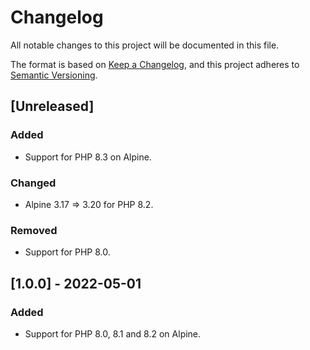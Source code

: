 # Changelog
All notable changes to this project will be documented in this file.

The format is based on [Keep a Changelog](https://keepachangelog.com/en/1.0.0/),
and this project adheres to [Semantic Versioning](https://semver.org/spec/v2.0.0.html).

## [Unreleased]
### Added
- Support for PHP 8.3 on Alpine.

### Changed
- Alpine 3.17 => 3.20 for PHP 8.2.

### Removed
- Support for PHP 8.0.

## [1.0.0] - 2022-05-01
### Added
- Support for PHP 8.0, 8.1 and 8.2 on Alpine.
